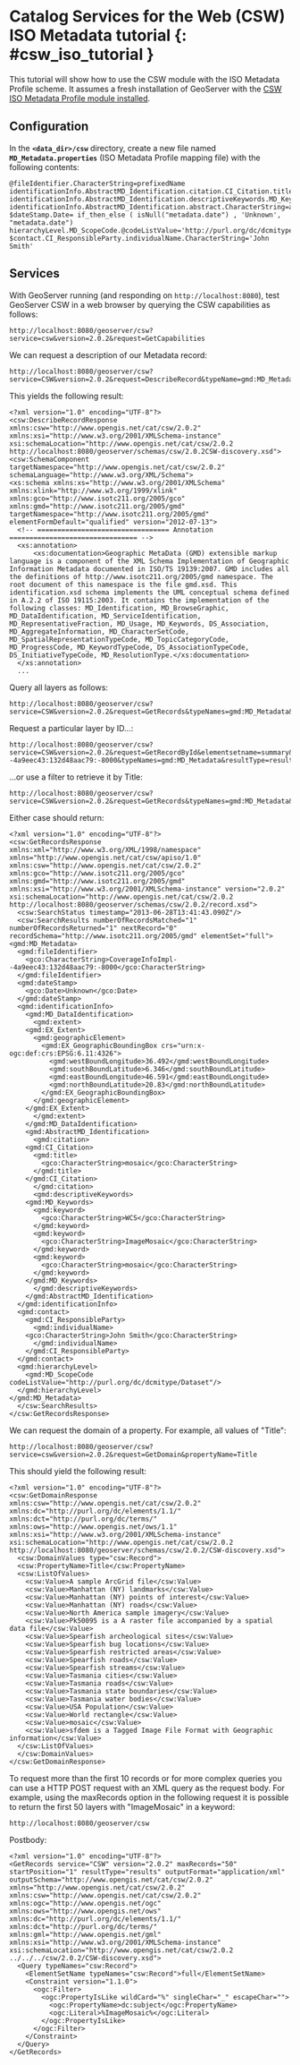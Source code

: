 # Catalog Services for the Web (CSW) ISO Metadata tutorial {: #csw_iso_tutorial }

This tutorial will show how to use the CSW module with the ISO Metadata Profile scheme. It assumes a fresh installation of GeoServer with the [CSW ISO Metadata Profile module installed](../../services/csw/installing.md).

## Configuration

In the **`<data_dir>/csw`** directory, create a new file named **`MD_Metadata.properties`** (ISO Metadata Profile mapping file) with the following contents:

    @fileIdentifier.CharacterString=prefixedName
    identificationInfo.AbstractMD_Identification.citation.CI_Citation.title.CharacterString=title
    identificationInfo.AbstractMD_Identification.descriptiveKeywords.MD_Keywords.keyword.CharacterString=keywords 
    identificationInfo.AbstractMD_Identification.abstract.CharacterString=abstract
    $dateStamp.Date= if_then_else ( isNull("metadata.date") , 'Unknown', "metadata.date")
    hierarchyLevel.MD_ScopeCode.@codeListValue='http://purl.org/dc/dcmitype/Dataset'
    $contact.CI_ResponsibleParty.individualName.CharacterString='John Smith'

## Services

With GeoServer running (and responding on `http://localhost:8080`), test GeoServer CSW in a web browser by querying the CSW capabilities as follows:

    http://localhost:8080/geoserver/csw?service=csw&version=2.0.2&request=GetCapabilities

We can request a description of our Metadata record:

    http://localhost:8080/geoserver/csw?service=CSW&version=2.0.2&request=DescribeRecord&typeName=gmd:MD_Metadata

This yields the following result:

    <?xml version="1.0" encoding="UTF-8"?>
    <csw:DescribeRecordResponse xmlns:csw="http://www.opengis.net/cat/csw/2.0.2" xmlns:xsi="http://www.w3.org/2001/XMLSchema-instance" xsi:schemaLocation="http://www.opengis.net/cat/csw/2.0.2 http://localhost:8080/geoserver/schemas/csw/2.0.2CSW-discovery.xsd">
    <csw:SchemaComponent targetNamespace="http://www.opengis.net/cat/csw/2.0.2" schemaLanguage="http://www.w3.org/XML/Schema">
    <xs:schema xmlns:xs="http://www.w3.org/2001/XMLSchema" xmlns:xlink="http://www.w3.org/1999/xlink" xmlns:gco="http://www.isotc211.org/2005/gco" xmlns:gmd="http://www.isotc211.org/2005/gmd" targetNamespace="http://www.isotc211.org/2005/gmd" elementFormDefault="qualified" version="2012-07-13">
      <!-- ================================= Annotation ================================ -->
      <xs:annotation>
          <xs:documentation>Geographic MetaData (GMD) extensible markup language is a component of the XML Schema Implementation of Geographic Information Metadata documented in ISO/TS 19139:2007. GMD includes all the definitions of http://www.isotc211.org/2005/gmd namespace. The root document of this namespace is the file gmd.xsd. This identification.xsd schema implements the UML conceptual schema defined in A.2.2 of ISO 19115:2003. It contains the implementation of the following classes: MD_Identification, MD_BrowseGraphic, MD_DataIdentification, MD_ServiceIdentification, MD_RepresentativeFraction, MD_Usage, MD_Keywords, DS_Association, MD_AggregateInformation, MD_CharacterSetCode, MD_SpatialRepresentationTypeCode, MD_TopicCategoryCode, MD_ProgressCode, MD_KeywordTypeCode, DS_AssociationTypeCode, DS_InitiativeTypeCode, MD_ResolutionType.</xs:documentation>
      </xs:annotation>
      ...

Query all layers as follows:

    http://localhost:8080/geoserver/csw?service=CSW&version=2.0.2&request=GetRecords&typeNames=gmd:MD_Metadata&resultType=results&elementSetName=full&outputSchema=http://www.isotc211.org/2005/gmd

Request a particular layer by ID\...:

    http://localhost:8080/geoserver/csw?service=CSW&version=2.0.2&request=GetRecordById&elementsetname=summary&id=CoverageInfoImpl--4a9eec43:132d48aac79:-8000&typeNames=gmd:MD_Metadata&resultType=results&elementSetName=full&outputSchema=http://www.isotc211.org/2005/gmd

\...or use a filter to retrieve it by Title:

    http://localhost:8080/geoserver/csw?service=CSW&version=2.0.2&request=GetRecords&typeNames=gmd:MD_Metadata&resultType=results&elementSetName=full&outputSchema=http://www.isotc211.org/2005/gmd&constraint=Title=%27mosaic%27

Either case should return:

    <?xml version="1.0" encoding="UTF-8"?>
    <csw:GetRecordsResponse xmlns:xml="http://www.w3.org/XML/1998/namespace" xmlns="http://www.opengis.net/cat/csw/apiso/1.0" xmlns:csw="http://www.opengis.net/cat/csw/2.0.2" xmlns:gco="http://www.isotc211.org/2005/gco" xmlns:gmd="http://www.isotc211.org/2005/gmd" xmlns:xsi="http://www.w3.org/2001/XMLSchema-instance" version="2.0.2" xsi:schemaLocation="http://www.opengis.net/cat/csw/2.0.2 http://localhost:8080/geoserver/schemas/csw/2.0.2/record.xsd">
      <csw:SearchStatus timestamp="2013-06-28T13:41:43.090Z"/>
      <csw:SearchResults numberOfRecordsMatched="1" numberOfRecordsReturned="1" nextRecord="0" recordSchema="http://www.isotc211.org/2005/gmd" elementSet="full">
    <gmd:MD_Metadata>
      <gmd:fileIdentifier>
        <gco:CharacterString>CoverageInfoImpl--4a9eec43:132d48aac79:-8000</gco:CharacterString>
      </gmd:fileIdentifier>
      <gmd:dateStamp>
        <gco:Date>Unknown</gco:Date>
      </gmd:dateStamp>
      <gmd:identificationInfo>
        <gmd:MD_DataIdentification>
          <gmd:extent>
        <gmd:EX_Extent>
          <gmd:geographicElement>
            <gmd:EX_GeographicBoundingBox crs="urn:x-ogc:def:crs:EPSG:6.11:4326">
              <gmd:westBoundLongitude>36.492</gmd:westBoundLongitude>
              <gmd:southBoundLatitude>6.346</gmd:southBoundLatitude>
              <gmd:eastBoundLongitude>46.591</gmd:eastBoundLongitude>
              <gmd:northBoundLatitude>20.83</gmd:northBoundLatitude>
            </gmd:EX_GeographicBoundingBox>
          </gmd:geographicElement>
        </gmd:EX_Extent>
          </gmd:extent>
        </gmd:MD_DataIdentification>
        <gmd:AbstractMD_Identification>
          <gmd:citation>
        <gmd:CI_Citation>
          <gmd:title>
            <gco:CharacterString>mosaic</gco:CharacterString>
          </gmd:title>
        </gmd:CI_Citation>
          </gmd:citation>
          <gmd:descriptiveKeywords>
        <gmd:MD_Keywords>
          <gmd:keyword>
            <gco:CharacterString>WCS</gco:CharacterString>
          </gmd:keyword>
          <gmd:keyword>
            <gco:CharacterString>ImageMosaic</gco:CharacterString>
          </gmd:keyword>
          <gmd:keyword>
            <gco:CharacterString>mosaic</gco:CharacterString>
          </gmd:keyword>
        </gmd:MD_Keywords>
          </gmd:descriptiveKeywords>
        </gmd:AbstractMD_Identification>
      </gmd:identificationInfo>
      <gmd:contact>
        <gmd:CI_ResponsibleParty>
          <gmd:individualName>
        <gco:CharacterString>John Smith</gco:CharacterString>
          </gmd:individualName>
        </gmd:CI_ResponsibleParty>
      </gmd:contact>
      <gmd:hierarchyLevel>
        <gmd:MD_ScopeCode codeListValue="http://purl.org/dc/dcmitype/Dataset"/>
      </gmd:hierarchyLevel>
    </gmd:MD_Metadata>
      </csw:SearchResults>
    </csw:GetRecordsResponse>

We can request the domain of a property. For example, all values of "Title":

    http://localhost:8080/geoserver/csw?service=csw&version=2.0.2&request=GetDomain&propertyName=Title

This should yield the following result:

    <?xml version="1.0" encoding="UTF-8"?>
    <csw:GetDomainResponse xmlns:csw="http://www.opengis.net/cat/csw/2.0.2" xmlns:dc="http://purl.org/dc/elements/1.1/" xmlns:dct="http://purl.org/dc/terms/" xmlns:ows="http://www.opengis.net/ows/1.1" xmlns:xsi="http://www.w3.org/2001/XMLSchema-instance" xsi:schemaLocation="http://www.opengis.net/cat/csw/2.0.2 http://localhost:8080/geoserver/schemas/csw/2.0.2/CSW-discovery.xsd">
      <csw:DomainValues type="csw:Record">
      <csw:PropertyName>Title</csw:PropertyName>
      <csw:ListOfValues>
        <csw:Value>A sample ArcGrid file</csw:Value>
        <csw:Value>Manhattan (NY) landmarks</csw:Value>
        <csw:Value>Manhattan (NY) points of interest</csw:Value>
        <csw:Value>Manhattan (NY) roads</csw:Value>
        <csw:Value>North America sample imagery</csw:Value>
        <csw:Value>Pk50095 is a A raster file accompanied by a spatial data file</csw:Value>
        <csw:Value>Spearfish archeological sites</csw:Value>
        <csw:Value>Spearfish bug locations</csw:Value>
        <csw:Value>Spearfish restricted areas</csw:Value>
        <csw:Value>Spearfish roads</csw:Value>
        <csw:Value>Spearfish streams</csw:Value>
        <csw:Value>Tasmania cities</csw:Value>
        <csw:Value>Tasmania roads</csw:Value>
        <csw:Value>Tasmania state boundaries</csw:Value>
        <csw:Value>Tasmania water bodies</csw:Value>
        <csw:Value>USA Population</csw:Value>
        <csw:Value>World rectangle</csw:Value>
        <csw:Value>mosaic</csw:Value>
        <csw:Value>sfdem is a Tagged Image File Format with Geographic information</csw:Value>
      </csw:ListOfValues>
      </csw:DomainValues>
    </csw:GetDomainResponse>

To request more than the first 10 records or for more complex queries you can use a HTTP POST request with an XML query as the request body. For example, using the maxRecords option in the following request it is possible to return the first 50 layers with "ImageMosaic" in a keyword:

    http://localhost:8080/geoserver/csw

Postbody:

    <?xml version="1.0" encoding="UTF-8"?>
    <GetRecords service="CSW" version="2.0.2" maxRecords="50" startPosition="1" resultType="results" outputFormat="application/xml" outputSchema="http://www.opengis.net/cat/csw/2.0.2" xmlns="http://www.opengis.net/cat/csw/2.0.2" xmlns:csw="http://www.opengis.net/cat/csw/2.0.2" xmlns:ogc="http://www.opengis.net/ogc" xmlns:ows="http://www.opengis.net/ows" xmlns:dc="http://purl.org/dc/elements/1.1/" xmlns:dct="http://purl.org/dc/terms/" xmlns:gml="http://www.opengis.net/gml" xmlns:xsi="http://www.w3.org/2001/XMLSchema-instance" xsi:schemaLocation="http://www.opengis.net/cat/csw/2.0.2 ../../../csw/2.0.2/CSW-discovery.xsd">
      <Query typeNames="csw:Record">
        <ElementSetName typeNames="csw:Record">full</ElementSetName>
        <Constraint version="1.1.0">
          <ogc:Filter>
            <ogc:PropertyIsLike wildCard="%" singleChar="_" escapeChar="">
              <ogc:PropertyName>dc:subject</ogc:PropertyName>
              <ogc:Literal>%ImageMosaic%</ogc:Literal>
            </ogc:PropertyIsLike>
          </ogc:Filter>
        </Constraint>
      </Query>
    </GetRecords>
